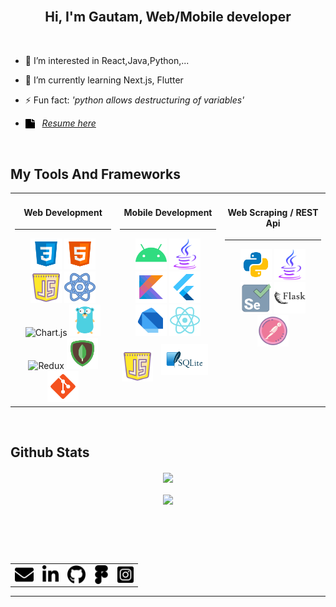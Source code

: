 
<br>

## <div align="center">Hi, I'm Gautam, Web/Mobile developer </div>  
<br>  


-  👀 I’m interested in React,Java,Python,...  
  

- 🌱 I’m currently learning Next.js, Flutter  
  

- ⚡ Fun fact: *'python allows destructuring of variables'*  
  
- <img src="https://raw.githubusercontent.com/DevGautam2000/DevGautam2000/main/assets/file-solid.svg" align="center" height="15px" width="15px" />&nbsp;&nbsp;
*[Resume here](https://inginer.me)*



<br/>  


## My Tools And Frameworks  
<table align="center" ><tr ><td valign="top" width="33%">


<h4 align="center">
Web Development 
</h4>
<hr>
<div align="center">  
<img src="https://raw.githubusercontent.com/DevGautam2000/DevGautam2000/main/assets/css3.svg" alt="css3" height="50" width="50" />   
<img src="https://raw.githubusercontent.com/DevGautam2000/DevGautam2000/main/assets/html5.svg" alt="html5" height="50" />  
<img src="https://raw.githubusercontent.com/DevGautam2000/DevGautam2000/main/assets/javascript.svg" alt="javascript" height="50" />  
<img src="https://raw.githubusercontent.com/DevGautam2000/DevGautam2000/main/assets/react.svg" alt="react" height="50" />  
<img src="https://profilinator.rishav.dev/skills-assets/logo-title.svg" alt="Chart.js" height="50" />  
<img src="https://raw.githubusercontent.com/DevGautam2000/DevGautam2000/main/assets/golang.svg" alt="golang" height="50" />   
<img src="https://profilinator.rishav.dev/skills-assets/redux-original.svg" alt="Redux" height="50" />  
<img src="https://raw.githubusercontent.com/DevGautam2000/DevGautam2000/main/assets/mongodb.svg" alt="mongodb" height="50" />
<img src="https://raw.githubusercontent.com/DevGautam2000/DevGautam2000/main/assets/git.svg" alt="git" height="50" />   
</div>

</td><td valign="top" width="33%">

<h4 align="center">
Mobile Development 
</h4>
<hr>
  
<div align="center">  

<img src="https://raw.githubusercontent.com/DevGautam2000/DevGautam2000/main/assets/android-os.svg" alt="android" height="50" />  
<img src="https://raw.githubusercontent.com/DevGautam2000/DevGautam2000/main/assets/java.svg" alt="java" height="50" /> 
<img src="https://raw.githubusercontent.com/DevGautam2000/DevGautam2000/main/assets/kotlin.svg" alt="kotlin" height="50" /> 
<img src="https://raw.githubusercontent.com/DevGautam2000/DevGautam2000/main/assets/flutter.svg" alt="flutter" height="50" /> 
<img src="https://raw.githubusercontent.com/DevGautam2000/DevGautam2000/main/assets/dart.svg" alt="dart" height="50" /> 
<img src="https://raw.githubusercontent.com/DevGautam2000/DevGautam2000/main/assets/react-native.svg" alt="react-native" height="50" /> 
<img src="https://raw.githubusercontent.com/DevGautam2000/DevGautam2000/main/assets/javascript.svg" alt="JavaScript" height="50" />  
 
<img style="margin: 10px" src="https://raw.githubusercontent.com/DevGautam2000/DevGautam2000/main/assets/sqlite.svg" alt="sqlite" height="50" />  

  
</div>

</td>
  
  
  <td valign="top" width="33%">

<h4 align="center">
Web Scraping / REST Api  
</h4>
<hr>

<div align="center">  

<img src="https://raw.githubusercontent.com/DevGautam2000/DevGautam2000/main/assets/python.svg" alt="python" height="50" />  
  <img src="https://raw.githubusercontent.com/DevGautam2000/DevGautam2000/main/assets/java.svg" alt="java" height="50" /> 
<img src="https://raw.githubusercontent.com/DevGautam2000/DevGautam2000/main/assets/selenium.svg" alt="selenium" height="50" /> 
<img src="https://raw.githubusercontent.com/DevGautam2000/DevGautam2000/main/assets/flask.svg" alt="flask" height="50" /> 
<img src="https://raw.githubusercontent.com/DevGautam2000/DevGautam2000/main/assets/postman.svg" alt="postman" height="50" /> 

  
</div>
</td>  
</tr>
</table>  

<br/>  

## Github Stats  
<div align="center"><img src="https://github-readme-stats.vercel.app/api?username=devgautam2000&show_icons=true&count_private=true&hide_border=true" align="center" /></div>  

<br/>  

<div align="center">
<img src="https://komarev.com/ghpvc/?username=devgautam2000&&style=flat-square" align="center" />
</div>  
  

<br/>  

<div align="center"></div>
<br />

##
<br>
<table align="center">
<tr>
  <td><a href="mailto:devgautam@gmail.com" target="_blank" rel="noreferrer"><img src="https://raw.githubusercontent.com/DevGautam2000/DevGautam2000/main/assets/mail.svg" align="center" height="30" alt="mail"  /></a></td>
  <td><a href="https://www.linkedin.com/in/gautam-chandra-saha-896735205/" target="_blank" rel="noreferrer"><img src="https://raw.githubusercontent.com/DevGautam2000/DevGautam2000/main/assets/linked-in.svg" align="center" height="30" alt="linkedin"  /></a></td>
  <td><a href="https://github.com/DevGautam2000" target="_blank" rel="noreferrer"><img src="https://raw.githubusercontent.com/DevGautam2000/DevGautam2000/main/assets/github.svg" align="center" height="30" alt="github"  /></a></td>
  <td><a href="https://www.figma.com/@devgautam" target="_blank" rel="noreferrer"><img src="https://raw.githubusercontent.com/DevGautam2000/DevGautam2000/main/assets/figma_handle.svg" align="center" height="30" alt="figma"  /></a></td>
  <td><a href="https://www.instagram.com/gautamcsaha/" target="_blank" rel="noreferrer"><img src="https://raw.githubusercontent.com/DevGautam2000/DevGautam2000/main/assets/instagram.svg" align="center" height="30" alt="instagram"  /></a></td>  
</tr>

</table>

----



<!---
DevGautam2000/DevGautam2000 is a ✨ special ✨ repository because its `README.md` (this file) appears on your GitHub profile.
You can click the Preview link to take a look at your changes.
--->
